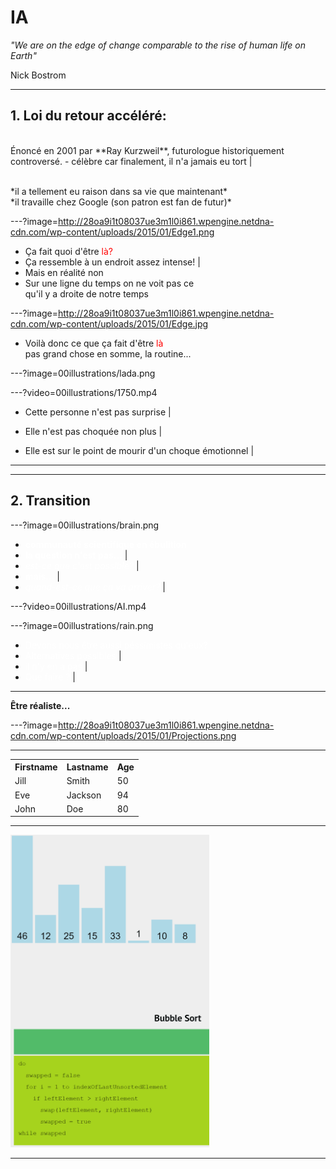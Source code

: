 # IA

_"We are on the edge of change comparable to the rise of human life on Earth"_  

 Nick Bostrom





---

## 1. Loi du retour accéléré: 

<br>
Énoncé en 2001 par **Ray Kurzweil**, futurologue historiquement controversé.  
- célèbre car finalement, il n'a jamais eu tort | 
<br>
<br>
<p class="fragment">
  *il a tellement eu raison dans sa vie que maintenant* <br>
  *il travaille chez Google (son patron est fan de futur)*
</p>





---?image=http://28oa9i1t08037ue3m1l0i861.wpengine.netdna-cdn.com/wp-content/uploads/2015/01/Edge1.png

- Ça fait quoi d'être <span style="color:red">là?</span>
- Ça ressemble à un endroit assez intense! |
- Mais en réalité non
- Sur une ligne du temps on ne voit pas ce<br>qu'il y a droite de notre temps







---?image=http://28oa9i1t08037ue3m1l0i861.wpengine.netdna-cdn.com/wp-content/uploads/2015/01/Edge.jpg

- Voilà donc ce que ça fait d'être <span style="color:red">là</span><br>pas grand chose en somme, la routine...






---?image=00illustrations/lada.png







---?video=00illustrations/1750.mp4

- Cette personne n'est pas surprise |
- Elle n'est pas choquée non plus |
  
- Elle est sur le point de mourir d'un choque émotionnel |

---






---



## 2. Transition

---?image=00illustrations/brain.png

- <span style="color:white">**communauté scientifique en ébulition**</span>
- <span style="color:white">**la question n'est pas...**</span>	     |
- <span style="color:white">*est-ce que c'est possible?*</span>      |
- <span style="color:white">**mais...**</span>			             |
- <span style="color:white">*quand-est-ce que ça va arriver?*</span> |

---?video=00illustrations/AI.mp4
<!-- .slide: data-autoslide="24500" -->

---?image=00illustrations/rain.png

- <span style="color:white">Devons nous être aussi péssimistes qu'eux?</span>
- <span style="color:white">Alternatives possibles</span>			 |
- <span style="color:white">il n'y en a pas</span>			     |
- <span style="color:white">Que faire ?</span>						 |

---

**Être réaliste...**

---?image=http://28oa9i1t08037ue3m1l0i861.wpengine.netdna-cdn.com/wp-content/uploads/2015/01/Projections.png

---
<!--exemple tableau progressif-->

<table>
  <tr>
    <th>Firstname</th>
    <th>Lastname</th> 
    <th>Age</th>
  </tr>
  <tr>
    <td>Jill</td>
    <td>Smith</td>
    <td>50</td>
  </tr>
  <tr class="fragment">
    <td>Eve</td>
    <td>Jackson</td>
    <td>94</td>
  </tr>
  <tr class="fragment">
    <td>John</td>
    <td>Doe</td>
    <td>80</td>
  </tr>
</table>

---

<!--exemple integration image-->

<img src="/00illustrations/triBulle-flag.gif" height="500">

---